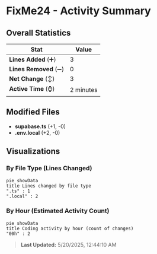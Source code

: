 # FixMe24 - Activity Summary 

## Overall Statistics

| Stat                   | Value                                                             |
| ---------------------- | ----------------------------------------------------------------- |
| **Lines Added** (➕)   | 3                                          |
| **Lines Removed** (➖) | 0                                        |
| **Net Change** (↕)    | 3                |
| **Active Time** (⌚)   | 2 minutes |


## Modified Files
- **supabase.ts** (+1, -0)
- **.env.local** (+2, -0)

## Visualizations

### By File Type (Lines Changed)

```mermaid
pie showData
title Lines changed by file type
".ts" : 1
".local" : 2
```

### By Hour (Estimated Activity Count)

```mermaid
pie showData
title Coding activity by hour (count of changes)
"00h" : 2
```


> **Last Updated:** 5/20/2025, 12:44:10 AM